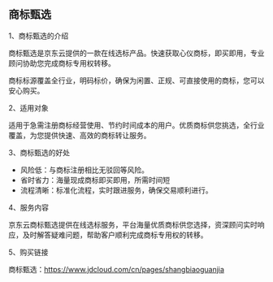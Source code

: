 ## 商标甄选

1、商标甄选的介绍

商标甄选是京东云提供的一款在线选标产品。快速获取心仪商标，即买即用，专业顾问协助您完成商标专用权转移。

商标标源覆盖全行业，明码标价，确保为闲置、正规、可直接使用的商标，您可以安心购买。

2、适用对象

适用于急需注册商标经营使用、节约时间成本的用户。优质商标供您挑选，全行业覆盖，为您提供快速、高效的商标转让服务。

3、商标甄选的好处 
- 风险低：与商标注册相比无驳回等风险。
- 省时省力：海量现成商标即买即用，所需时间短
- 流程清晰：标准化流程，实时跟进服务，确保交易顺利进行。

4、服务内容 

京东云商标甄选提供在线选标服务，平台海量优质商标供您选择，资深顾问实时响应，及时解答疑难问题，帮助客户顺利完成商标专用权的转移。

5、购买链接

商标甄选：https://www.jdcloud.com/cn/pages/shangbiaoguanjia
